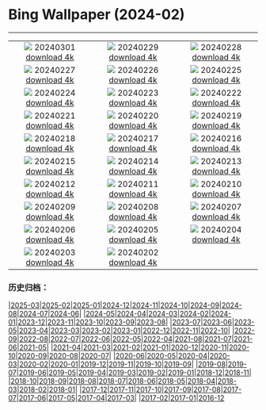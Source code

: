 # Bing Wallpaper (2024-02)
**************
| | | |
|:-:|:-:|:-:|
| ![](https://www.bing.com/th?id=OHR.LeapingSquirrel_EN-GB4552548404_1920x1080.jpg) 20240301 [download 4k](https://www.bing.com/th?id=OHR.LeapingSquirrel_EN-GB4552548404_UHD.jpg) | ![](https://www.bing.com/th?id=OHR.BamburghCastleUK_EN-GB3792083746_1920x1080.jpg) 20240229 [download 4k](https://www.bing.com/th?id=OHR.BamburghCastleUK_EN-GB3792083746_UHD.jpg) | ![](https://www.bing.com/th?id=OHR.PolarBearCubs_EN-GB3190423564_1920x1080.jpg) 20240228 [download 4k](https://www.bing.com/th?id=OHR.PolarBearCubs_EN-GB3190423564_UHD.jpg) |
| ![](https://www.bing.com/th?id=OHR.MtPrevostDuncan_EN-GB2658572541_1920x1080.jpg) 20240227 [download 4k](https://www.bing.com/th?id=OHR.MtPrevostDuncan_EN-GB2658572541_UHD.jpg) | ![](https://www.bing.com/th?id=OHR.ModicaItaly_EN-GB1957642559_1920x1080.jpg) 20240226 [download 4k](https://www.bing.com/th?id=OHR.ModicaItaly_EN-GB1957642559_UHD.jpg) | ![](https://www.bing.com/th?id=OHR.AlmondBloom_EN-GB1597354160_1920x1080.jpg) 20240225 [download 4k](https://www.bing.com/th?id=OHR.AlmondBloom_EN-GB1597354160_UHD.jpg) |
| ![](https://www.bing.com/th?id=OHR.HaghartsinMonastery_EN-GB1207846096_1920x1080.jpg) 20240224 [download 4k](https://www.bing.com/th?id=OHR.HaghartsinMonastery_EN-GB1207846096_UHD.jpg) | ![](https://www.bing.com/th?id=OHR.BrightonBoxes_EN-GB5915440281_1920x1080.jpg) 20240223 [download 4k](https://www.bing.com/th?id=OHR.BrightonBoxes_EN-GB5915440281_UHD.jpg) | ![](https://www.bing.com/th?id=OHR.YosemiteFirefall_EN-GB3012383425_1920x1080.jpg) 20240222 [download 4k](https://www.bing.com/th?id=OHR.YosemiteFirefall_EN-GB3012383425_UHD.jpg) |
| ![](https://www.bing.com/th?id=OHR.PeakDistrictNP_EN-GB0353580996_1920x1080.jpg) 20240221 [download 4k](https://www.bing.com/th?id=OHR.PeakDistrictNP_EN-GB0353580996_UHD.jpg) | ![](https://www.bing.com/th?id=OHR.CarnavalTenerife_EN-GB7377141712_1920x1080.jpg) 20240220 [download 4k](https://www.bing.com/th?id=OHR.CarnavalTenerife_EN-GB7377141712_UHD.jpg) | ![](https://www.bing.com/th?id=OHR.DominicaWhales_EN-GB4669286045_1920x1080.jpg) 20240219 [download 4k](https://www.bing.com/th?id=OHR.DominicaWhales_EN-GB4669286045_UHD.jpg) |
| ![](https://www.bing.com/th?id=OHR.WhitbyAbbeyJorvik_EN-GB4161898215_1920x1080.jpg) 20240218 [download 4k](https://www.bing.com/th?id=OHR.WhitbyAbbeyJorvik_EN-GB4161898215_UHD.jpg) | ![](https://www.bing.com/th?id=OHR.BackyardBird_EN-GB7177541567_1920x1080.jpg) 20240217 [download 4k](https://www.bing.com/th?id=OHR.BackyardBird_EN-GB7177541567_UHD.jpg) | ![](https://www.bing.com/th?id=OHR.HippopotamusDay_EN-GB3159174291_1920x1080.jpg) 20240216 [download 4k](https://www.bing.com/th?id=OHR.HippopotamusDay_EN-GB3159174291_UHD.jpg) |
| ![](https://www.bing.com/th?id=OHR.BowingCrane_EN-GB2663827319_1920x1080.jpg) 20240215 [download 4k](https://www.bing.com/th?id=OHR.BowingCrane_EN-GB2663827319_UHD.jpg) | ![](https://www.bing.com/th?id=OHR.MarignyBeads_EN-GB6455478514_1920x1080.jpg) 20240214 [download 4k](https://www.bing.com/th?id=OHR.MarignyBeads_EN-GB6455478514_UHD.jpg) | ![](https://www.bing.com/th?id=OHR.GiantTortoise_EN-GB9626304730_1920x1080.jpg) 20240213 [download 4k](https://www.bing.com/th?id=OHR.GiantTortoise_EN-GB9626304730_UHD.jpg) |
| ![](https://www.bing.com/th?id=OHR.FolegandrosGreece_EN-GB7117617499_1920x1080.jpg) 20240212 [download 4k](https://www.bing.com/th?id=OHR.FolegandrosGreece_EN-GB7117617499_UHD.jpg) | ![](https://www.bing.com/th?id=OHR.DarkSkiesFestivalUK_EN-GB6799040204_1920x1080.jpg) 20240211 [download 4k](https://www.bing.com/th?id=OHR.DarkSkiesFestivalUK_EN-GB6799040204_UHD.jpg) | ![](https://www.bing.com/th?id=OHR.PegadungRocks_EN-GB6159819116_1920x1080.jpg) 20240210 [download 4k](https://www.bing.com/th?id=OHR.PegadungRocks_EN-GB6159819116_UHD.jpg) |
| ![](https://www.bing.com/th?id=OHR.MtHoodOregon_EN-GB3166689282_1920x1080.jpg) 20240209 [download 4k](https://www.bing.com/th?id=OHR.MtHoodOregon_EN-GB3166689282_UHD.jpg) | ![](https://www.bing.com/th?id=OHR.StJamesPool_EN-GB2890656111_1920x1080.jpg) 20240208 [download 4k](https://www.bing.com/th?id=OHR.StJamesPool_EN-GB2890656111_UHD.jpg) | ![](https://www.bing.com/th?id=OHR.LakeTahoeRock_EN-GB2276440186_1920x1080.jpg) 20240207 [download 4k](https://www.bing.com/th?id=OHR.LakeTahoeRock_EN-GB2276440186_UHD.jpg) |
| ![](https://www.bing.com/th?id=OHR.HawkOwl_EN-GB0033020646_1920x1080.jpg) 20240206 [download 4k](https://www.bing.com/th?id=OHR.HawkOwl_EN-GB0033020646_UHD.jpg) | ![](https://www.bing.com/th?id=OHR.DevetashkaCave_EN-GB0187525185_1920x1080.jpg) 20240205 [download 4k](https://www.bing.com/th?id=OHR.DevetashkaCave_EN-GB0187525185_UHD.jpg) | ![](https://www.bing.com/th?id=OHR.VeniceCarnival_EN-GB9928247347_1920x1080.jpg) 20240204 [download 4k](https://www.bing.com/th?id=OHR.VeniceCarnival_EN-GB9928247347_UHD.jpg) |
| ![](https://www.bing.com/th?id=OHR.SixNationsStartUK_EN-GB9311975661_1920x1080.jpg) 20240203 [download 4k](https://www.bing.com/th?id=OHR.SixNationsStartUK_EN-GB9311975661_UHD.jpg) | ![](https://www.bing.com/th?id=OHR.HalbinselJasmund_EN-GB9035766828_1920x1080.jpg) 20240202 [download 4k](https://www.bing.com/th?id=OHR.HalbinselJasmund_EN-GB9035766828_UHD.jpg) |  |

### 历史归档：

|[2025-03](/../2025-03/2025-03.md)|[2025-02](/../2025-02/2025-02.md)|[2025-01](/../2025-01/2025-01.md)|[2024-12](/../2024-12/2024-12.md)|[2024-11](/../2024-11/2024-11.md)|[2024-10](/../2024-10/2024-10.md)|[2024-09](/../2024-09/2024-09.md)|[2024-08](/../2024-08/2024-08.md)|[2024-07](/../2024-07/2024-07.md)|[2024-06](/../2024-06/2024-06.md)|
|[2024-05](/../2024-05/2024-05.md)|[2024-04](/../2024-04/2024-04.md)|[2024-03](/../2024-03/2024-03.md)|[2024-02](/2024-02.md)|[2024-01](/../2024-01/2024-01.md)|[2023-12](/../2023-12/2023-12.md)|[2023-11](/../2023-11/2023-11.md)|[2023-10](/../2023-10/2023-10.md)|[2023-09](/../2023-09/2023-09.md)|[2023-08](/../2023-08/2023-08.md)|
|[2023-07](/../2023-07/2023-07.md)|[2023-06](/../2023-06/2023-06.md)|[2023-05](/../2023-05/2023-05.md)|[2023-04](/../2023-04/2023-04.md)|[2023-03](/../2023-03/2023-03.md)|[2023-02](/../2023-02/2023-02.md)|[2023-01](/../2023-01/2023-01.md)|[2022-12](/../2022-12/2022-12.md)|[2022-11](/../2022-11/2022-11.md)|[2022-10](/../2022-10/2022-10.md)|
|[2022-09](/../2022-09/2022-09.md)|[2022-08](/../2022-08/2022-08.md)|[2022-07](/../2022-07/2022-07.md)|[2022-06](/../2022-06/2022-06.md)|[2022-05](/../2022-05/2022-05.md)|[2022-04](/../2022-04/2022-04.md)|[2021-08](/../2021-08/2021-08.md)|[2021-07](/../2021-07/2021-07.md)|[2021-06](/../2021-06/2021-06.md)|[2021-05](/../2021-05/2021-05.md)|
|[2021-04](/../2021-04/2021-04.md)|[2021-03](/../2021-03/2021-03.md)|[2021-02](/../2021-02/2021-02.md)|[2021-01](/../2021-01/2021-01.md)|[2020-12](/../2020-12/2020-12.md)|[2020-11](/../2020-11/2020-11.md)|[2020-10](/../2020-10/2020-10.md)|[2020-09](/../2020-09/2020-09.md)|[2020-08](/../2020-08/2020-08.md)|[2020-07](/../2020-07/2020-07.md)|
|[2020-06](/../2020-06/2020-06.md)|[2020-05](/../2020-05/2020-05.md)|[2020-04](/../2020-04/2020-04.md)|[2020-03](/../2020-03/2020-03.md)|[2020-02](/../2020-02/2020-02.md)|[2020-01](/../2020-01/2020-01.md)|[2019-12](/../2019-12/2019-12.md)|[2019-11](/../2019-11/2019-11.md)|[2019-10](/../2019-10/2019-10.md)|[2019-09](/../2019-09/2019-09.md)|
|[2019-08](/../2019-08/2019-08.md)|[2019-07](/../2019-07/2019-07.md)|[2019-06](/../2019-06/2019-06.md)|[2019-05](/../2019-05/2019-05.md)|[2019-04](/../2019-04/2019-04.md)|[2019-03](/../2019-03/2019-03.md)|[2019-02](/../2019-02/2019-02.md)|[2019-01](/../2019-01/2019-01.md)|[2018-12](/../2018-12/2018-12.md)|[2018-11](/../2018-11/2018-11.md)|
|[2018-10](/../2018-10/2018-10.md)|[2018-09](/../2018-09/2018-09.md)|[2018-08](/../2018-08/2018-08.md)|[2018-07](/../2018-07/2018-07.md)|[2018-06](/../2018-06/2018-06.md)|[2018-05](/../2018-05/2018-05.md)|[2018-04](/../2018-04/2018-04.md)|[2018-03](/../2018-03/2018-03.md)|[2018-02](/../2018-02/2018-02.md)|[2018-01](/../2018-01/2018-01.md)|
|[2017-12](/../2017-12/2017-12.md)|[2017-11](/../2017-11/2017-11.md)|[2017-10](/../2017-10/2017-10.md)|[2017-09](/../2017-09/2017-09.md)|[2017-08](/../2017-08/2017-08.md)|[2017-07](/../2017-07/2017-07.md)|[2017-06](/../2017-06/2017-06.md)|[2017-05](/../2017-05/2017-05.md)|[2017-04](/../2017-04/2017-04.md)|[2017-03](/../2017-03/2017-03.md)|
|[2017-02](/../2017-02/2017-02.md)|[2017-01](/../2017-01/2017-01.md)|[2016-12](/../2016-12/2016-12.md)